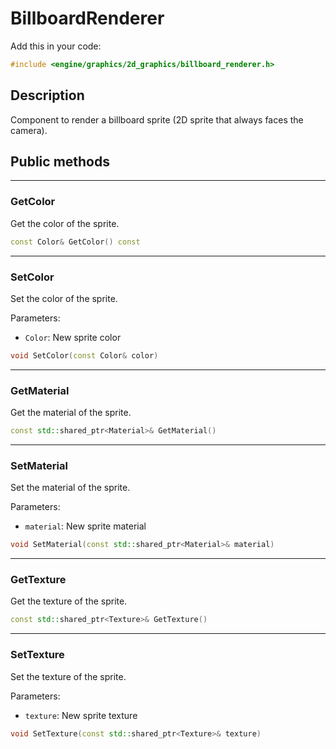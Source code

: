 # BillboardRenderer

Add this in your code:
```cpp
#include <engine/graphics/2d_graphics/billboard_renderer.h>
```

## Description

Component to render a billboard sprite (2D sprite that always faces the camera).

## Public methods

---
### GetColor
Get the color of the sprite.
```cpp
const Color& GetColor() const
```

---
### SetColor
Set the color of the sprite.

Parameters:
- `Color`: New sprite color
```cpp
void SetColor(const Color& color)
```

---
### GetMaterial
Get the material of the sprite.
```cpp
const std::shared_ptr<Material>& GetMaterial()
```

---
### SetMaterial
Set the material of the sprite.

Parameters:
- `material`: New sprite material
```cpp
void SetMaterial(const std::shared_ptr<Material>& material)
```

---
### GetTexture
Get the texture of the sprite.
```cpp
const std::shared_ptr<Texture>& GetTexture()
```

---
### SetTexture
Set the texture of the sprite.

Parameters:
- `texture`: New sprite texture
```cpp
void SetTexture(const std::shared_ptr<Texture>& texture)
```